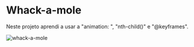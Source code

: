 # Whack-a-mole

Neste projeto aprendi a usar a "animation: ", "nth-child()" e "@keyframes".

![whack-a-mole](https://github.com/gabherel/Whack-a-mole/assets/56739290/30a731af-d515-4811-bc9b-fb5aebe33e1a)
